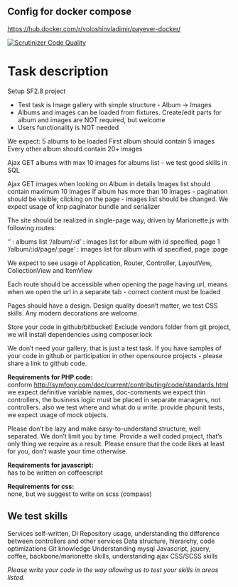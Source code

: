Config for docker compose
-------------------------

https://hub.docker.com/r/voloshinvladimir/payever-docker/

[![Scrutinizer Code Quality](https://scrutinizer-ci.com/g/Vladimir-Voloshin/payever-ch/badges/quality-score.png?b=master)](https://scrutinizer-ci.com/g/Vladimir-Voloshin/payever-ch/?branch=master)

Task description
=================

Setup SF2.8 project
 - Test task is Image gallery with simple structure - Album -> Images
 - Albums and images can be loaded from fixtures. Create/edit parts for album and images are NOT required, but welcome
 - Users functionality is NOT needed

We expect:
5 albums to be loaded
First album should contain 5 images
Every other album should contain 20+ images

Ajax GET albums with max 10 images for albums list - we test good skills in SQL

Ajax GET images when looking on Album in details
Images list should contain maximum 10 images
If album has more than 10 images - pagination should be visible, clicking on the page - images list should be changed. 
We expect usage of knp paginator bundle and  serializer

The site should be realized in single-page way, driven by Marionette.js with following routes:

‘’ : albums list
‘/album/:id’ : images list for album with id specified, page 1
‘/album/:id/page/:page’ : images list for album with id specified, page :page

We expect to see usage of Application, Router, Controller, LayoutVew, CollectionView and ItemView

Each route should be accessible when opening the page having url, means when we open the url in a separate tab - correct content must be loaded

Pages should have a design. Design quality doesn’t matter, we test CSS skills. Any modern decorations are welcome.

Store your code in github/bitbucket!
Exclude vendors folder from git project, we will install dependencies using composer.lock

We don’t need your gallery, that is just a test task. If you have samples of your code in github or participation  in other opensource projects - please share a link to github code.


**Requirements for PHP code:** <br />
conform http://symfony.com/doc/current/contributing/code/standards.html
we expect definitive variable names, doc-comments
we expect thin controllers, the business logic must be placed in separate managers, not controllers.
also we test where and what do u write. 
provide phpunit tests, we expect usage of mock objects.

Please don’t be lazy and make easy-to-understand structure, well separated.
We don’t limit you by time. Provide a well coded project, that’s only thing we require as a result. Please ensure that the code likes at least for you, don’t waste your time otherwise.


**Requirements for javascript:** <br />
has to be written on coffeescript<br />

**Requirements for css:** <br />
none, but we suggest to write on scss (compass)<br />

We test skills
----------------

Services self-written, DI
Repository usage, understanding the difference between controllers and other services
Data structure, hierarchy, code optimizations
Git knowledge
Understanding mysql
Javascript, jquery, coffee, backbone/marionette skills, understanding ajax
CSS/SCSS skills

*Please write your code in the way allowing us to test your skills in areas listed.*
